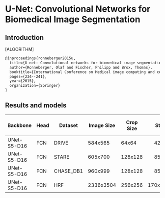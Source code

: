 # U-Net: Convolutional Networks for Biomedical Image Segmentation

## Introduction

[ALGORITHM]

```latex
@inproceedings{ronneberger2015u,
  title={U-net: Convolutional networks for biomedical image segmentation},
  author={Ronneberger, Olaf and Fischer, Philipp and Brox, Thomas},
  booktitle={International Conference on Medical image computing and computer-assisted intervention},
  pages={234--241},
  year={2015},
  organization={Springer}
}
```

## Results and models

| Backbone | Head | Dataset | Image Size | Crop Size | Stride | Lr schd | Mem (GB) | Inf time (fps) | Dice  |                                                                                                                                                                                         download                                                                                                                                                                                         |
|--------|----------|----------|----------|-----------|--------:|----------|----------------|------:|--------------:|------------------------------------------------------------------------------------------------------------------------------------------------------------------------------------------------------------------------------------------------------------------------------------------------------------------------------------------------------------------------------------------|
| UNet-S5-D16 | FCN  | DRIVE   |   584x565 |      64x64 |          42x42 | 40000 |         0.680 |  - | 78.67 | [model](https://download.openmmlab.com/mmsegmentation/v0.5/unet/unet_s5-d16_64x64_40k_drive/unet_s5-d16_64x64_40k_drive_20201223_191051-9cd163b8.pth) &#124; [log](https://download.openmmlab.com/mmsegmentation/v0.5/unet/unet_s5-d16_64x64_40k_drive/unet_s5-d16_64x64_40k_drive-20201223_191051.log.json)         |
| UNet-S5-D16 | FCN  | STARE   |   605x700 |      128x128 |          85x85 | 40000 |         0.968 |  - | 81.02 | [model](https://download.openmmlab.com/mmsegmentation/v0.5/unet/unet_s5-d16_128x128_40k_stare/unet_s5-d16_128x128_40k_stare_20201223_191051-e5439846.pth) &#124; [log](https://download.openmmlab.com/mmsegmentation/v0.5/unet/unet_s5-d16_128x128_40k_stare/unet_s5-d16_128x128_40k_stare-20201223_191051.log.json)         |
| UNet-S5-D16 | FCN  | CHASE_DB1   |   960x999 |      128x128 |          85x85 | 40000 |         0.968 |  - | 80.24 | [model](https://download.openmmlab.com/mmsegmentation/v0.5/unet/unet_s5-d16_128x128_40k_chase_db1/unet_s5-d16_128x128_40k_chase_db1_20201223_191051-8b16ca0b.pth) &#124; [log](https://download.openmmlab.com/mmsegmentation/v0.5/unet/unet_s5-d16_128x128_40k_chase_db1/unet_s5-d16_128x128_40k_chase_db1-20201223_191051.log.json)         |
| UNet-S5-D16 | FCN  | HRF   |   2336x3504 |      256x256 |          170x170 | 40000 |         2.525 |  - | 79.45 | [model](https://download.openmmlab.com/mmsegmentation/v0.5/unet/unet_s5-d16_256x256_40k_hrf/unet_s5-d16_256x256_40k_hrf_20201223_173724-d89cf1ed.pth) &#124; [log](https://download.openmmlab.com/mmsegmentation/v0.5/unet/unet_s5-d16_256x256_40k_hrf/unet_s5-d16_256x256_40k_hrf-20201223_173724.log.json)         |
